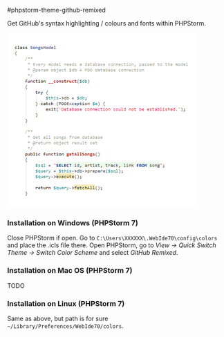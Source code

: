 #phpstorm-theme-github-remixed

Get GitHub's syntax highlighting / colours and fonts within PHPStorm.

![Screenshot](screenshot.png)

### Installation on Windows (PHPStorm 7)

Close PHPStorm if open.
Go to `C:\Users\XXXXXX\.WebIde70\config\colors` and place the .icls file there.
Open PHPStorm, go to *View -> Quick Switch Theme -> Switch Color Scheme* and select *GitHub Remixed*.

### Installation on Mac OS (PHPStorm 7)

TODO

### Installation on Linux (PHPStorm 7)

Same as above, but path is for sure `~/Library/Preferences/WebIde70/colors`.